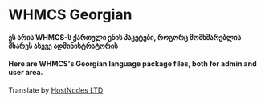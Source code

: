 # WHMCS Georgian

#### ეს არის WHMCS-ს ქართული ენის პაკეტები, როგორც მომხმარებლის მხარეს ასევე ადმინისტრატორის
#### Here are WHMCS's Georgian language package files, both for admin and user area.

Translate by <a href="http://hostnodes.ge/" target="_blank">HostNodes LTD</a>
